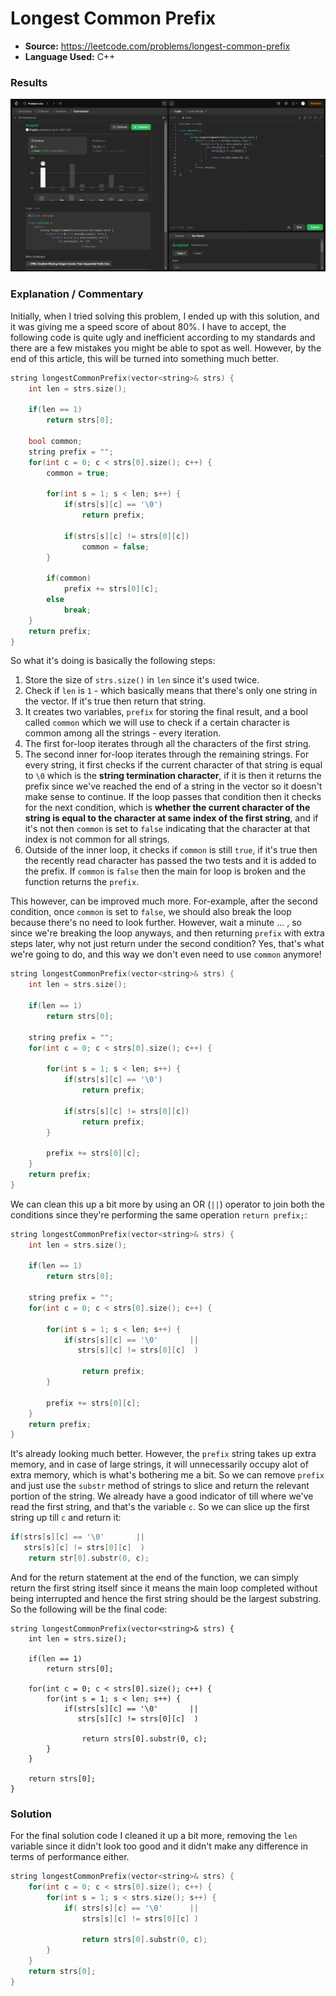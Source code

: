 # Longest Common Prefix

- **Source:** https://leetcode.com/problems/longest-common-prefix
- **Language Used:** C++

### Results
<img src="https://github.com/Mou1z/CodeLab/blob/main/Longest%20Common%20Prefix/longestCommonPrefix.PNG">

### Explanation / Commentary
Initially, when I tried solving this problem, I ended up with this solution, and it was giving me a speed score of about 80%. I have to accept, the following code is quite ugly and inefficient according to my standards and there are a few mistakes you might be able to spot as well. However, by the end of this article, this will be turned into something much better.

```cpp
string longestCommonPrefix(vector<string>& strs) {
    int len = strs.size();

    if(len == 1)
        return strs[0];

    bool common;
    string prefix = "";
    for(int c = 0; c < strs[0].size(); c++) {
        common = true;

        for(int s = 1; s < len; s++) {
            if(strs[s][c] == '\0')
                return prefix;

            if(strs[s][c] != strs[0][c])
                common = false;
        }

        if(common)
            prefix += strs[0][c];
        else
            break;
    }
    return prefix;
}
```

So what it's doing is basically the following steps:
1. Store the size of `strs.size()` in `len` since it's used twice.
2. Check if `len` is `1` - which basically means that there's only one string in the vector. If it's true then return that string.
3. It creates two variables, `prefix` for storing the final result, and a bool called `common` which we will use to check if a certain character is common among all the strings - every iteration.
4. The first for-loop iterates through all the characters of the first string.
5. The second inner for-loop iterates through the remaining strings. For every string, it first checks if the current character of that string is equal to `\0` which is the **string termination character**, if it is then it returns the prefix since we've reached the end of a string in the vector so it doesn't make sense to continue. If the loop passes that condition then it checks for the next condition, which is **whether the current character of the string is equal to the character at same index of the first string**, and if it's not then `common` is set to `false` indicating that the character at that index is not common for all strings.
6. Outside of the inner loop, it checks if `common` is still `true`, if it's true then the recently read character has passed the two tests and it is added to the prefix. If `common` is `false` then the main for loop is broken and the function returns the `prefix`.


This however, can be improved much more. For-example, after the second condition, once `common` is set to `false`, we should also break the loop because there's no need to look further. However, wait a minute ... , so since we're breaking the loop anyways, and then returning `prefix` with extra steps later, why not just return under the second condition? Yes, that's what we're going to do, and this way we don't even need to use `common` anymore!

```cpp
string longestCommonPrefix(vector<string>& strs) {
    int len = strs.size();

    if(len == 1)
        return strs[0];

    string prefix = "";
    for(int c = 0; c < strs[0].size(); c++) {

        for(int s = 1; s < len; s++) {
            if(strs[s][c] == '\0')
                return prefix;

            if(strs[s][c] != strs[0][c])
                return prefix;
        }

        prefix += strs[0][c];
    }
    return prefix;
}
```

We can clean this up a bit more by using an OR (`||`) operator to join both the conditions since they're performing the same operation `return prefix;`:

```cpp
string longestCommonPrefix(vector<string>& strs) {
    int len = strs.size();

    if(len == 1)
        return strs[0];

    string prefix = "";
    for(int c = 0; c < strs[0].size(); c++) {

        for(int s = 1; s < len; s++) {
            if(strs[s][c] == '\0'       ||
               strs[s][c] != strs[0][c]  )
               
                return prefix;
        }

        prefix += strs[0][c];
    }
    return prefix;
}
```

It's already looking much better. However, the `prefix` string takes up extra memory, and in case of large strings, it will unnecessarily occupy alot of extra memory, which is what's bothering me a bit. So we can remove `prefix` and just use the `substr` method of strings to slice and return the relevant portion of the string. We already have a good indicator of till where we've read the first string, and that's the variable `c`. So we can slice up the first string up till `c` and return it:

```cpp
if(strs[s][c] == '\0'       ||
   strs[s][c] != strs[0][c]  )           
    return str[0].substr(0, c);
```

And for the return statement at the end of the function, we can simply return the first string itself since it means the main loop completed without being interrupted and hence the first string should be the largest substring. So the following will be the final code:

```
string longestCommonPrefix(vector<string>& strs) {
    int len = strs.size();

    if(len == 1)
        return strs[0];

    for(int c = 0; c < strs[0].size(); c++) {
        for(int s = 1; s < len; s++) {
            if(strs[s][c] == '\0'       ||
               strs[s][c] != strs[0][c]  )
               
                return strs[0].substr(0, c);
        }
    }
    
    return strs[0];
}
```


### Solution
For the final solution code I cleaned it up a bit more, removing the `len` variable since it didn't look too good and it didn't make any difference in terms of performance either.
```cpp
string longestCommonPrefix(vector<string>& strs) {
    for(int c = 0; c < strs[0].size(); c++) {
        for(int s = 1; s < strs.size(); s++) {
            if( strs[s][c] == '\0'      ||
                strs[s][c] != strs[0][c] )

                return strs[0].substr(0, c);
        }
    }
    return strs[0];
}
```
